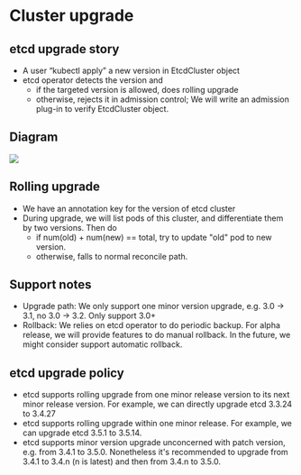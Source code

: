 # Cluster upgrade

## etcd upgrade story

- A user “kubectl apply” a new version in EtcdCluster object
- etcd operator detects the version and
  - if the targeted version is allowed, does rolling upgrade
  - otherwise, rejects it in admission control; We will write an admission plug-in to verify EtcdCluster object.

## Diagram
![](./upgrade.jpg)

## Rolling upgrade

- We have an annotation key for the version of etcd cluster
- During upgrade, we will list pods of this cluster, and differentiate them by two versions. Then do
  - if num(old) + num(new) == total, try to update "old" pod to new version.
  - otherwise, falls to normal reconcile path.

## Support notes

- Upgrade path: We only support one minor version upgrade, e.g. 3.0 -> 3.1, no 3.0 -> 3.2. Only support 3.0+
- Rollback: We relies on etcd operator to do periodic backup.
  For alpha release, we will provide features to do manual rollback.
  In the future, we might consider support automatic rollback.


## etcd upgrade policy

- etcd supports rolling upgrade from one minor release version to its next minor release version. For example, we can directly upgrade etcd 3.3.24 to 3.4.27
- etcd supports rolling upgrade within one minor release. For example, we can upgrade etcd 3.5.1 to 3.5.14.
- etcd supports minor version upgrade unconcerned with patch version, e.g. from 3.4.1 to 3.5.0. Nonetheless it's recommended to upgrade from 3.4.1 to 3.4.n (n is latest) and then from 3.4.n to 3.5.0.
